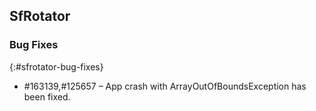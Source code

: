 ## SfRotator

### Bug Fixes
{:#sfrotator-bug-fixes}

* \#163139,\#125657 – App crash with ArrayOutOfBoundsException has been fixed.

